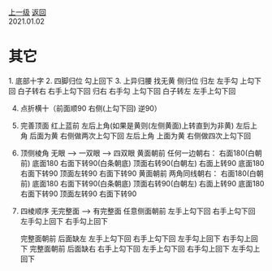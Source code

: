 <div class="extend-header">
    <div class="info">
        <div class="record">
            <a class="back" href="./">上一级</a>
            <a class="back" href="./">返回</a>
        </div>        
        <div class="mini">
            <span>2021.01.02</span>
        </div>
    </div>
    <div class="content"></div>
</div>
<div class="content-header">
<h1>其它</h1>
</div>
1. 底部十字
2. 四脚归位
	勾上回下
3. 上异归腰
	找无黄 侧归位 
	归左 左手勾 上勾下回  白子转右 右手上勾下回
	归右 右手勾 上勾下回  白子转左 左手上勾下回

4. 点折横十（前面顺90 右侧(上勾下回) 逆90）

5. 完善顶面
	红上蓝前 左后上角(如果是黄则(左侧黄面)上转直到为非黄) 
	左后上角  后面为黄 右侧做两次上勾下回
	左后上角  上面为黄 右侧做四次上勾下回
6. 顶侧棱角
	无眼 --> 一双眼 --> 四双眼
	黄面朝前 任何一边朝右： 右面180(白朝前) 底面180 右面下转90(白条朝底) 顶面右转90(白朝左) 右面上转90 底面180 右面下转90 顶面左转90 右面下转90
	黄面朝前 两角同线朝右： 右面180(白朝前) 底面180 右面下转90(白条朝底) 顶面右转90(白朝左) 右面上转90 底面180 右面下转90 顶面左转90 右面下转90
	
7. 四棱顺序
	无完整面 -->  有完整面
	任意侧面朝前 左手上勾下回  右手上勾下回  左手勾上回下  右手勾上回下

	完整面朝前    后面缺左 左手上勾下回  右手上勾下回  左手勾上回下  右手勾上回下
	完整面朝前    后面缺右 右手上勾下回  左手上勾下回  右手勾上回下  左手勾上回下
